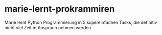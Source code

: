 # marie-lernt-prokrammiren
Marie lernt Python Programmierung in 5 supereinfachen Tasks, die definitiv nicht viel Zeit in Anspruch nehmen werden...
